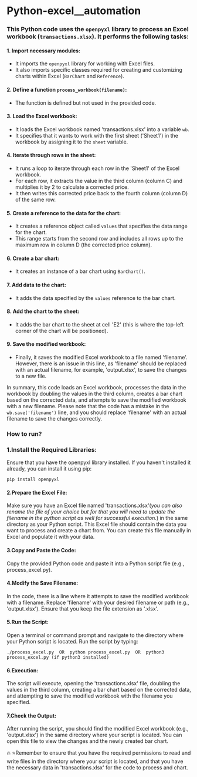 # Python-excel__automation

### This Python code uses the `openpyxl` library to process an Excel workbook (`transactions.xlsx`). It performs the following tasks: 

#### 1. Import necessary modules:
   - It imports the `openpyxl` library for working with Excel files.
   - It also imports specific classes required for creating and customizing charts within Excel (`BarChart` and `Reference`).

#### 2. Define a function `process_workbook(filename)`:
   - The function is defined but not used in the provided code.

#### 3. Load the Excel workbook:
   - It loads the Excel workbook named 'transactions.xlsx' into a variable `wb`.
   - It specifies that it wants to work with the first sheet ('Sheet1') in the workbook by assigning it to the `sheet` variable.

#### 4. Iterate through rows in the sheet:
   - It runs a loop to iterate through each row in the 'Sheet1' of the Excel workbook.
   - For each row, it extracts the value in the third column (column C) and multiplies it by 2 to calculate a corrected price.
   - It then writes this corrected price back to the fourth column (column D) of the same row.

#### 5. Create a reference to the data for the chart:
   - It creates a reference object called `values` that specifies the data range for the chart.
   - This range starts from the second row and includes all rows up to the maximum row in column D (the corrected price column).

#### 6. Create a bar chart:
   - It creates an instance of a bar chart using `BarChart()`.

#### 7. Add data to the chart:
   - It adds the data specified by the `values` reference to the bar chart.

#### 8. Add the chart to the sheet:
   - It adds the bar chart to the sheet at cell 'E2' (this is where the top-left corner of the chart will be positioned).

#### 9. Save the modified workbook:
   - Finally, it saves the modified Excel workbook to a file named 'filename'. However, there is an issue in this line, as 'filename' should be replaced with an actual filename, for example, 'output.xlsx', to save the changes to a new file.

In summary, this code loads an Excel workbook, processes the data in the workbook by doubling the values in the third column, creates a bar chart based on the corrected data, and attempts to save the modified workbook with a new filename. Please note that the code has a mistake in the `wb.save('filename')` line, and you should replace 'filename' with an actual filename to save the changes correctly.

### How to run?

### 1.Install the Required Libraries:
Ensure that you have the openpyxl library installed. If you haven't installed it already, you can install it using pip:
```
pip install openpyxl
```
#### 2.Prepare the Excel File:

Make sure you have an Excel file named 'transactions.xlsx'(*you can also rename the file of your choice but for that you will need to update the filename in the python script as well for successful execution.*) in the same directory as your Python script. This Excel file should contain the data you want to process and create a chart from. You can create this file manually in Excel and populate it with your data.

#### 3.Copy and Paste the Code:
Copy the provided Python code and paste it into a Python script file (e.g., process_excel.py).

#### 4.Modify the Save Filename:
In the code, there is a line where it attempts to save the modified workbook with a filename. Replace 'filename' with your desired filename or path (e.g., 'output.xlsx'). Ensure that you keep the file extension as '.xlsx'.

#### 5.Run the Script:
Open a terminal or command prompt and navigate to the directory where your Python script is located. Run the script by typing:

```
./process_excel.py  OR  python process_excel.py  OR  python3 process_excel.py (if python3 installed)
```
#### 6.Execution:
The script will execute, opening the 'transactions.xlsx' file, doubling the values in the third column, creating a bar chart based on the corrected data, and attempting to save the modified workbook with the filename you specified.

#### 7.Check the Output:
After running the script, you should find the modified Excel workbook (e.g., 'output.xlsx') in the same directory where your script is located. You can open this file to view the changes and the newly created bar chart.

:fire: :star:Remember to ensure that you have the required permissions to read and write files in the directory where your script is located, and that you have the necessary data in 'transactions.xlsx' for the code to process and chart.






